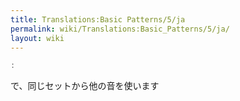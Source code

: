 ```yaml
---
title: Translations:Basic Patterns/5/ja
permalink: wiki/Translations:Basic_Patterns/5/ja/
layout: wiki
---
```


``` Haskell
:
```

で、同じセットから他の音を使います
